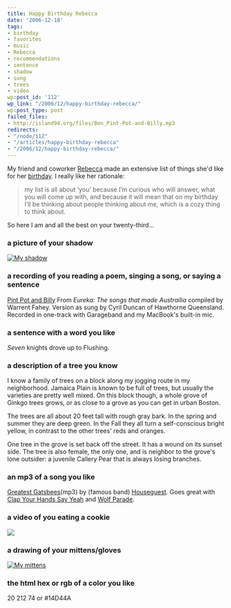 ```yaml
---
title: Happy Birthday Rebecca
date: '2006-12-18'
tags:
- birthday
- favorites
- music
- Rebecca
- recommendations
- sentence
- shadow
- song
- trees
- video
wp:post_id: '112'
wp_link: "/2006/12/happy-birthday-rebecca/"
wp:post_type: post
failed_files:
- http://island94.org/files/Ben_Pint-Pot-and-Billy.mp3
redirects:
- "/node/112"
- "/articles/happy-birthday-rebecca"
- "/2006/12/happy-birthday-rebecca/"
---
```


My friend and coworker [Rebecca](http://circuitous.org/rebecca/) made an extensive list of things she'd like for her [birthday](http://circuitous.org/rebecca/2006/12/12/birthday-list/). I really like her rationale:

> my list is all about ‘you’ because I’m curious who will answer, what you will come up with, and because it will mean that on my birthday I’ll be thinking about people thinking about me, which is a cozy thing to think about.

So here I am and all the best on your twenty-third...

### a picture of your shadow

[ ![My shadow](http://static.flickr.com/140/325591780_9e96c6274f.jpg) ](http://www.flickr.com/photos/bensheldon/325591780/ "Photo Sharing")

### a recording of you reading a poem, singing a song, or saying a sentence

[Pint Pot and Billy](2006-12-18-Happy-Birthday-Rebecca/Ben_Pint-Pot-and-Billy.mp3) From _Eureka: The songs that made Austrailia_ compiled by Warrent Fahey. Version as sung by Cyril Duncan of Hawthorne Queensland. Recorded in one-track with Garageband and my MacBook's built-in mic.

### a sentence with a word you like

_Seven_ knights drove up to Flushing.

### a description of a tree you know

I know a family of trees on a block along my jogging route in my neighborhood. Jamaica Plain is known to be full of trees, but usually the varieties are pretty well mixed. On this block though, a whole grove of Ginkgo trees grows, or as close to a grove as you can get in urban Boston.

The trees are all about 20 feet tall with rough gray bark. In the spring and summer they are deep green. In the Fall they all turn a self-conscious bright yellow, in contrast to the other trees' reds and oranges.

One tree in the grove is set back off the street. It has a wound on its sunset side. The tree is also female, the only one, and is neighbor to the grove's lone outsider: a juvenile Callery Pear that is always losing branches.

### an mp3 of a song you like

[Greatest Gatsbees](http://houseguest.org/MP3/electricpoliteness/GreatestGatsbees.mp3)(mp3) by (famous band) [Houseguest](http://houseguest.org). Goes great with [Clap Your Hands Say Yeah](http://clapyourhandssayyeah.com/) and [Wolf Parade](http://www.myspace.com/wolfparade).

### a video of you eating a cookie

[ ![](http://blip.tv/uploadedFiles/Bensheldon-EatingACookie489-452.jpg) ](http://blip.tv/file/get/Bensheldon-EatingACookie489.mp4)

### a drawing of your mittens/gloves

[ ![My mittens](http://static.flickr.com/140/325664414_d912306407.jpg) ](http://www.flickr.com/photos/bensheldon/325664414/ "Photo Sharing")

### the html hex or rgb of a color you like

20 212 74 or #14D44A

